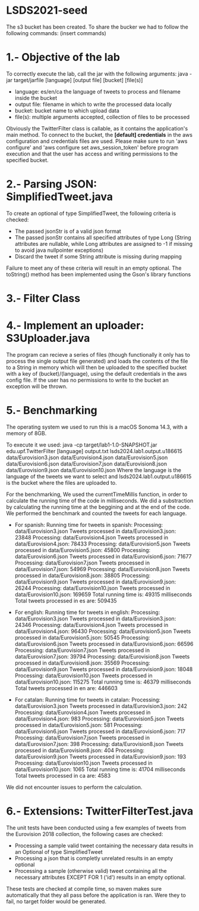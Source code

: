 # LSDS2021-seed
The s3 bucket has been created. To share the bucker we had to follow the following commands:
(insert commands)

# 1.- Objective of the lab
To correctly execute the lab, call the jar with the following arguments:
java -jar target/jarfile [language] [output file] [bucket] [file(s)]
- language: es/en/ca the language of tweets to process and filename inside the bucket
- output file: filename in which to write the processed data locally
- bucket: bucket name to which upload data
- file(s): multiple arguments accepted, collection of files to be processed

Obviously the TwitterFilter class is callable, as it contains the application's main method.
To connect to the bucket, the **[default] credentials** in the aws configuration and credentials files are used. Please make sure to run
'aws configure' and 'aws configure set aws_session_token' before program execution and that the user has access and writing permissions to the specified bucket.

# 2.- Parsing JSON: SimplifiedTweet.java

To create an optional of type SimplifiedTweet, the following criteria is checked:
- The passed jsonStr is of a valid json format
- The passed jsonStr contains all specified attributes of type Long
(String attributes are nullable, while Long attributes are assigned to -1 if missing to avoid java nullpointer exceptions)
- Discard the tweet if some String attribute is missing during mapping

Failure to meet any of these criteria will result in an empty optional.
The toString() method has been implemented using the Gson's library functions

# 3.- Filter Class



# 4.- Implement an uploader: S3Uploader.java

The program can recieve a series of files (though functionally it only has to process the single output file generated) and loads the 
contents of the file to a String in memory which will then be uploaded to the specified bucket with a key of (bucket)/(language), using the default
credentials in the aws config file. If the user has no permissions to write to the bucket an exception will be thrown.

# 5.- Benchmarking
The operating system we used to run this is a macOS Sonoma 14.3, with a memory of 8GB.

To execute it we used: java -cp target/lab1-1.0-SNAPSHOT.jar edu.upf.TwitterFilter [language] output.txt lsds2024.lab1.output.u186615 data/Eurovision3.json data/Eurovision4.json data/Eurovision5.json data/Eurovision6.json data/Eurovision7.json data/Eurovision8.json data/Eurovision9.json data/Eurovision10.json 
Where the language is the language of the tweets we want to select and lsds2024.lab1.output.u186615 is the bucket where the files are uploaded to.

For the benchmarking, We used the currentTimeMillis function, in order to calculate the running time of the code in milliseconds. 
We did a substraction by calculating the running time at the beggining and at the end of the code. 
We performed the benchmark and counted the tweets for each language. 
- For spanish: 
Running time for tweets in spanish:
Processing: data/Eurovision3.json
Tweets processed in data/Eurovision3.json: 23848
Processing: data/Eurovision4.json
Tweets processed in data/Eurovision4.json: 78433
Processing: data/Eurovision5.json
Tweets processed in data/Eurovision5.json: 45800
Processing: data/Eurovision6.json
Tweets processed in data/Eurovision6.json: 71677
Processing: data/Eurovision7.json
Tweets processed in data/Eurovision7.json: 54969
Processing: data/Eurovision8.json
Tweets processed in data/Eurovision8.json: 38805
Processing: data/Eurovision9.json
Tweets processed in data/Eurovision9.json: 26244
Processing: data/Eurovision10.json
Tweets processed in data/Eurovision10.json: 169659
Total running time is: 49315 milliseconds
Total tweets processed in es are: 509435

- For english:
Running time for tweets in english:
Processing: data/Eurovision3.json
Tweets processed in data/Eurovision3.json: 24346
Processing: data/Eurovision4.json
Tweets processed in data/Eurovision4.json: 96430
Processing: data/Eurovision5.json
Tweets processed in data/Eurovision5.json: 50545
Processing: data/Eurovision6.json
Tweets processed in data/Eurovision6.json: 66596
Processing: data/Eurovision7.json
Tweets processed in data/Eurovision7.json: 39794
Processing: data/Eurovision8.json
Tweets processed in data/Eurovision8.json: 35569
Processing: data/Eurovision9.json
Tweets processed in data/Eurovision9.json: 18048
Processing: data/Eurovision10.json
Tweets processed in data/Eurovision10.json: 115275
Total running time is: 46379 milliseconds
Total tweets processed in en are: 446603

- For catalan:
Running time for tweets in catalan:
Processing: data/Eurovision3.json
Tweets processed in data/Eurovision3.json: 242
Processing: data/Eurovision4.json
Tweets processed in data/Eurovision4.json: 983
Processing: data/Eurovision5.json
Tweets processed in data/Eurovision5.json: 581
Processing: data/Eurovision6.json
Tweets processed in data/Eurovision6.json: 717
Processing: data/Eurovision7.json
Tweets processed in data/Eurovision7.json: 398
Processing: data/Eurovision8.json
Tweets processed in data/Eurovision8.json: 404
Processing: data/Eurovision9.json
Tweets processed in data/Eurovision9.json: 193
Processing: data/Eurovision10.json
Tweets processed in data/Eurovision10.json: 1065
Total running time is: 41704 milliseconds
Total tweets processed in ca are: 4583

We did not encounter issues to perform the calculation. 
# 6.- Extensions: TwitterFilterTest.java

The unit tests have been conducted using a few examples of tweets from the Eurovision 2018 collection, the following cases are checked:
- Processing a sample valid tweet containing the necessary data results in an Optional of type SimplifiedTweet
- Processing a json that is completly unrelated results in an empty optional
- Processing a sample (otherwise valid) tweet containing all the necessary attributes EXCEPT FOR 1 ('id') results in an empty optional.

These tests are checked at compile time, so maven makes sure automatically that they all pass before the application is ran. Were they to fail, no target folder would be generated.
